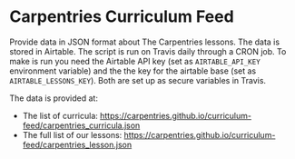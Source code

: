 # Carpentries Curriculum Feed

Provide data in JSON format about The Carpentries lessons.
The data is stored in Airtable. The script is run on Travis daily through a CRON job. To make is run you need the Airtable API key (set as `AIRTABLE_API_KEY` environment variable) and the the key for the airtable base (set as `AIRTABLE_LESSONS_KEY`). Both are set up as secure variables in Travis.

The data is provided at:

- The list of curricula: https://carpentries.github.io/curriculum-feed/carpentries_curricula.json
- The full list of our lessons: https://carpentries.github.io/curriculum-feed/carpentries_lesson.json
